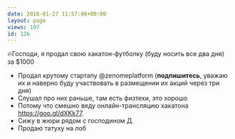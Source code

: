 ```yaml
---
date: 2018-01-27 11:57:06+00:00
layout: page
views: 197
id: 126
---
```


🔥Господи, я продал свою хакатон-футболку (буду носить все два дня) за $1000
- Продал крутому стартапу @zenomeplatform (**подпишитесь**, уважаю их и наверно буду участвовать в размещении их акций через три дня)
- Слушал про них раньше, там есть физтехи, это хорошо
- Потому что смешно веду онлайн-трансляцию хакатона https://goo.gl/dXKk77.
- Сижу в жюри рядом с господином Д.
- Продаю татуху на лоб


